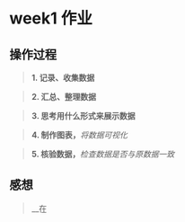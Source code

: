 # week1 作业
## 操作过程
> __1. 记录、收集数据__

> __2. 汇总、整理数据__

> __3. 思考用什么形式来展示数据__

> __4. 制作图表，__*将数据可视化*

> __5. 核验数据，__*检查数据是否与原数据一致*

## 感想
> __在

